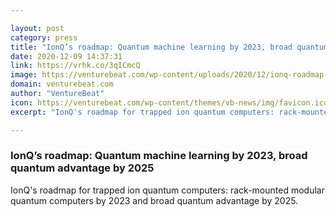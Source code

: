```yaml
---

layout: post
category: press
title: "IonQ’s roadmap: Quantum machine learning by 2023, broad quantum advantage by 2025"
date: 2020-12-09 14:37:31
link: https://vrhk.co/3qICmcQ
image: https://venturebeat.com/wp-content/uploads/2020/12/ionq-roadmap-graphic.jpg?w=1200&strip=all
domain: venturebeat.com
author: "VentureBeat"
icon: https://venturebeat.com/wp-content/themes/vb-news/img/favicon.ico
excerpt: "IonQ's roadmap for trapped ion quantum computers: rack-mounted modular quantum computers by 2023 and broad quantum advantage by 2025."

---
```


### IonQ’s roadmap: Quantum machine learning by 2023, broad quantum advantage by 2025

IonQ's roadmap for trapped ion quantum computers: rack-mounted modular quantum computers by 2023 and broad quantum advantage by 2025.